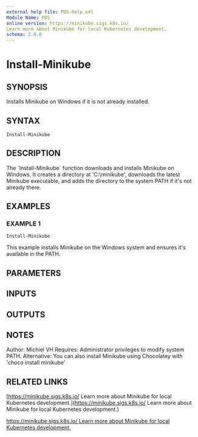 ```yaml
---
external help file: PDS-help.xml
Module Name: PDS
online version: https://minikube.sigs.k8s.io/
Learn more about Minikube for local Kubernetes development.
schema: 2.0.0
---
```


# Install-Minikube

## SYNOPSIS
Installs Minikube on Windows if it is not already installed.

## SYNTAX

```
Install-Minikube
```

## DESCRIPTION
The \`Install-Minikube\` function downloads and installs Minikube on Windows.
It creates a directory at 'C:\minikube', downloads the latest Minikube executable,
and adds the directory to the system PATH if it's not already there.

## EXAMPLES

### EXAMPLE 1
```
Install-Minikube
```

This example installs Minikube on the Windows system and ensures it's available in the PATH.

## PARAMETERS

## INPUTS

## OUTPUTS

## NOTES
Author: Michiel VH
Requires: Administrator privileges to modify system PATH.
Alternative: You can also install Minikube using Chocolatey with 'choco install minikube'

## RELATED LINKS

[https://minikube.sigs.k8s.io/
Learn more about Minikube for local Kubernetes development.](https://minikube.sigs.k8s.io/
Learn more about Minikube for local Kubernetes development.)

[https://minikube.sigs.k8s.io/
Learn more about Minikube for local Kubernetes development.]()

